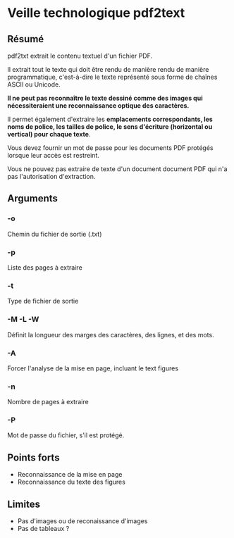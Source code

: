 # Veille technologique pdf2text

## Résumé

pdf2txt extrait le contenu textuel d'un fichier PDF.

Il extrait tout le texte qui doit être rendu de manière rendu de manière programmatique, c'est-à-dire le texte représenté sous forme de chaînes ASCII ou Unicode.

**Il ne peut pas reconnaître le texte dessiné comme des images qui nécessiteraient une reconnaissance optique des caractères.**

Il permet également d'extraire les **emplacements correspondants, les noms de police, les tailles de police, le sens d'écriture (horizontal ou vertical) pour chaque texte**.

Vous devez fournir un mot de passe pour les documents PDF protégés lorsque leur accès est restreint.

Vous ne pouvez pas extraire de texte d'un document document PDF qui n'a pas l'autorisation d'extraction.

## Arguments

### -o

Chemin du fichier de sortie (.txt)

### -p

Liste des pages à extraire

### -t

Type de fichier de sortie

### -M -L -W

Définit la longueur des marges des caractères, des lignes, et des mots.

### -A

Forcer l'analyse de la mise en page, incluant le text figures

### -n

Nombre de pages à extraire

### -P

Mot de passe du fichier, s'il est protégé.

## Points forts

- Reconnaissance de la mise en page
- Reconnaissance du texte des figures

## Limites

- Pas d'images ou de reconaissance d'images
- Pas de tableaux ?

